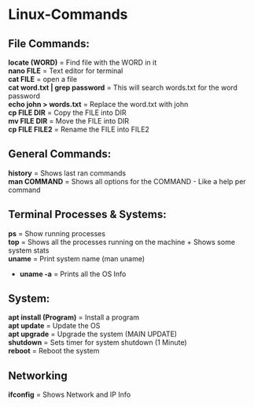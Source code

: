 # Linux-Commands

## File Commands:
**locate (WORD)** = Find file with the WORD in it<br>
**nano FILE** = Text editor for terminal<br>
**cat FILE** = open a file<br>
**cat word.txt | grep password** = This will search words.txt for the word password<br>
**echo john > words.txt** = Replace the word.txt with john<br>
**cp FILE DIR** =  Copy the FILE into DIR<br>
**mv FILE DIR** =  Move the FILE into DIR<br>
**cp FILE FILE2** =  Rename the FILE into FILE2<br>

## General Commands:
**history** = Shows last ran commands<br>
**man COMMAND** = Shows all options for the COMMAND - Like a help per command<br>

## Terminal Processes & Systems:
**ps** = Show running processes<br>
**top** = Shows all the processes running on the machine + Shows some system stats<br>
**uname** = Print system name (man uname)<br>
 - **uname -a** = Prints all the OS Info<br>

## System:
**apt install (Program)** = Install a program<br>
**apt update** = Update the OS<br>
**apt upgrade** = Upgrade the system (MAIN UPDATE)<br>
**shutdown** = Sets timer for system shutdown (1 Minute)<br>
**reboot** = Reboot the system<br>

## Networking
**ifconfig** = Shows Network and IP Info
